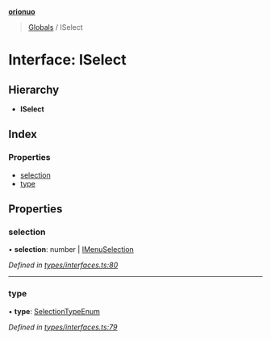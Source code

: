 **[orionuo](../README.md)**

> [Globals](../globals.md) / ISelect

# Interface: ISelect

## Hierarchy

* **ISelect**

## Index

### Properties

* [selection](iselect.md#selection)
* [type](iselect.md#type)

## Properties

### selection

•  **selection**: number \| [IMenuSelection](imenuselection.md)

*Defined in [types/interfaces.ts:80](https://github.com/msviha/orionuo/blob/e41bac5/src/types/interfaces.ts#L80)*

___

### type

•  **type**: [SelectionTypeEnum](../enums/selectiontypeenum.md)

*Defined in [types/interfaces.ts:79](https://github.com/msviha/orionuo/blob/e41bac5/src/types/interfaces.ts#L79)*
